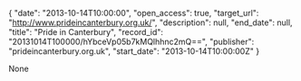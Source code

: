 {
  "date": "2013-10-14T10:00:00", 
  "open_access": true, 
  "target_url": "http://www.prideincanterbury.org.uk/", 
  "description": null, 
  "end_date": null, 
  "title": "Pride in Canterbury", 
  "record_id": "20131014T100000/hYbceVp05b7kMQlhhnc2mQ==", 
  "publisher": "prideincanterbury.org.uk", 
  "start_date": "2013-10-14T10:00:00Z"
}

None